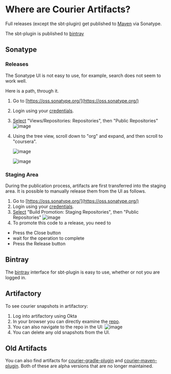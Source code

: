 Where are Courier Artifacts?
============================

Full releases (except the sbt-plugin) get published to 
[Maven](https://mvnrepository.com/artifact/org.coursera.courier) via Sonatype.

The sbt-plugin is published to [bintray](https://bintray.com/coursera/sbt-plugins/courier-sbt-plugin)

## Sonatype

### Releases

The Sonatype UI is not easy to use, for example, search does not
seem to work well.

Here is a path, through it.

1. Go to [https://oss.sonatype.org/](https://oss.sonatype.org/)
1. Login using your [credentials](CREDENTIALS.md).
1. [Select](https://oss.sonatype.org/#view-repositories;public~browsestorage) "Views/Repositories: Repositories", then "Public Repositories"
   ![image](https://user-images.githubusercontent.com/549519/97369336-fc645a80-1869-11eb-93fa-b4802419982b.png)
1. Using the tree view, scroll down to "org" and expand, and then scroll to "coursera".

   ![image](https://user-images.githubusercontent.com/549519/97369365-0b4b0d00-186a-11eb-9786-582d24fa65e6.png)
   
   ![image](https://user-images.githubusercontent.com/549519/97369380-11d98480-186a-11eb-9361-80019c297234.png)

### Staging Area

During the publication process, artifacts are first transferred into
the staging area. It is possible to manually release them from the UI
as follows.

1. Go to [https://oss.sonatype.org/](https://oss.sonatype.org/)
1. Login using your [credentials](CREDENTIALS.md).
1. [Select](https://oss.sonatype.org/#stagingRepositories) "Build Promotion: Staging Repositories", then "Public Repositories"
![image](https://user-images.githubusercontent.com/549519/97369415-21f16400-186a-11eb-908e-ac7c0e01f3a8.png)
1. To promote this code to a release, you need to
  - Press the Close button
  - wait for the operation to complete
  - Press the Release button

## Bintray

The [bintray](https://bintray.com/coursera/sbt-plugins/courier-sbt-plugin) interface for sbt-plugin
is easy to use, whether or not you are logged in.


## Artifactory

To see courier snapshots in artifactory:
1. Log into artifactory using Okta
1. In your browser you can directly examine the [repo](https://artifactory.dkandu.me/artifactory/general-snapshots/org/coursera/courier/).
1. You can also navigate to the repo in the UI:
![image](https://user-images.githubusercontent.com/549519/97467332-52d0a800-1901-11eb-822b-eba2fa8f3dfe.png)
1. You can delete any old snapshots from the UI.

## Old Artifacts

You can also find artifacts for [courier-gradle-plugin](https://mvnrepository.com/artifact/org.coursera.courier/courier-gradle-plugin)
and [courier-maven-plugin](https://mvnrepository.com/artifact/org.coursera.courier/courier-maven-plugin).
Both of these are alpha versions that are no longer maintained.
